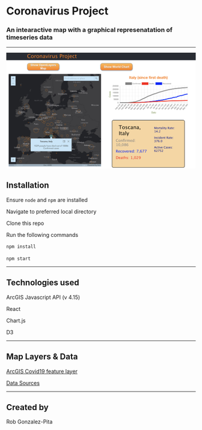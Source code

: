 # Coronavirus Project

### An intearactive map with a graphical represenatation of timeseries data

---

![](./src/data/examplePhoto.png)

## Installation

Ensure `node` and `npm` are installed

Navigate to preferred local directory

Clone this repo

Run the following commands

```
npm install

npm start
```


---

## Technologies used

ArcGIS Javascript API (v 4.15)

React

Chart.js

D3

---

## Map Layers & Data

[ArcGIS Covid19 feature layer](https://services1.arcgis.com/0MSEUqKaxRlEPj5g/ArcGIS/rest/services/Coronavirus_2019_nCoV_Cases/FeatureServer/1)

[Data Sources](https://datahub.io/core/covid-19#resource-countries-aggregated)

---

## Created by

Rob Gonzalez-Pita
